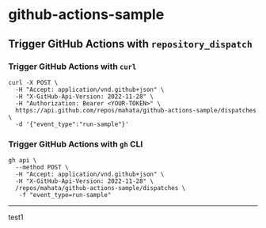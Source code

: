 # github-actions-sample

## Trigger GitHub Actions with `repository_dispatch`

### Trigger GitHub Actions with `curl`

```shell
curl -X POST \
  -H "Accept: application/vnd.github+json" \
  -H "X-GitHub-Api-Version: 2022-11-28" \
  -H "Authorization: Bearer <YOUR-TOKEN>" \
  https://api.github.com/repos/mahata/github-actions-sample/dispatches \
  -d '{"event_type":"run-sample"}'
```

### Trigger GitHub Actions with `gh` CLI

```shell
gh api \
  --method POST \
  -H "Accept: application/vnd.github+json" \
  -H "X-GitHub-Api-Version: 2022-11-28" \
  /repos/mahata/github-actions-sample/dispatches \
   -f "event_type=run-sample"
```

---

test1
